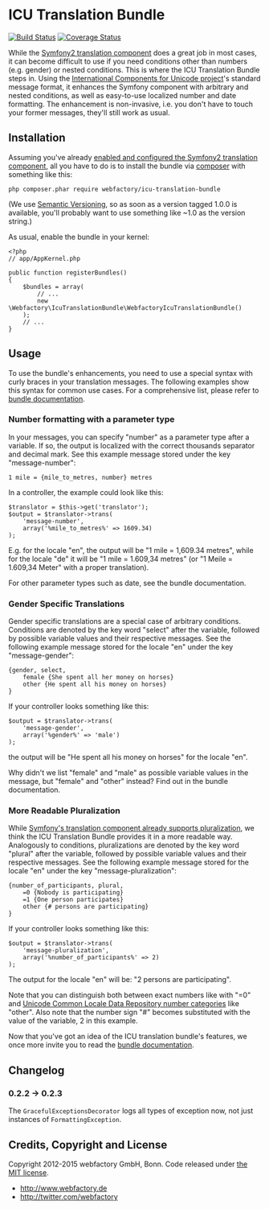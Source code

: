 # ICU Translation Bundle #

[![Build Status](https://travis-ci.org/webfactory/icu-translation-bundle.png?branch=master)](https://travis-ci.org/webfactory/icu-translation-bundle)
[![Coverage Status](https://coveralls.io/repos/webfactory/icu-translation-bundle/badge.png?branch=master)](https://coveralls.io/r/webfactory/icu-translation-bundle?branch=master)

While the [Symfony2 translation component](http://symfony.com/doc/current/components/translation/index.html) does a
great job in most cases, it can become difficult to use if you need conditions other than numbers (e.g. gender) or
nested conditions. This is where the ICU Translation Bundle steps in. Using the [International Components for Unicode
project](http://site.icu-project.org/)'s standard message format, it enhances the Symfony component with arbitrary and
nested conditions, as well as easy-to-use localized number and date formatting. The enhancement is non-invasive, i.e.
you don't have to touch your former messages, they'll still work as usual.

## Installation ##

Assuming you've already [enabled and configured the Symfony2 translation component](http://symfony.com/doc/current/book/translation.html#book-translation-configuration),
all you have to do is to install the bundle via [composer](https://getcomposer.org) with something like this:

    php composer.phar require webfactory/icu-translation-bundle

(We use [Semantic Versioning](http://semver.org/), so as soon as a version tagged 1.0.0 is available, you'll probably
want to use something like ~1.0 as the version string.)

As usual, enable the bundle in your kernel:

    <?php
    // app/AppKernel.php

    public function registerBundles()
    {
        $bundles = array(
            // ...
            new \Webfactory\IcuTranslationBundle\WebfactoryIcuTranslationBundle()
        );
        // ...
    }

## Usage ##

To use the bundle's enhancements, you need to use a special syntax with curly braces in your translation messages. The
following examples show this syntax for common use cases. For a comprehensive list, please refer to [bundle
documentation](Resources/doc/index.rst).

### Number formatting with a parameter type ###

In your messages, you can specify "number" as a parameter type after a variable. If so, the output is localized with the
correct thousands separator and decimal mark. See this example message stored under the key "message-number":

    1 mile = {mile_to_metres, number} metres

In a controller, the example could look like this:

    $translator = $this->get('translator');
    $output = $translator->trans(
        'message-number',
        array('%mile_to_metres%' => 1609.34)
    );

E.g. for the locale "en", the output will be "1 mile = 1,609.34 metres", while for the locale "de" it will be "1 mile =
1.609,34 metres" (or "1 Meile = 1.609,34 Meter" with a proper translation).

For other parameter types such as date, see the bundle documentation.

### Gender Specific Translations ###

Gender specific translations are a special case of arbitrary conditions. Conditions are denoted by the key word "select"
after the variable, followed by possible variable values and their respective messages. See the following example
message stored for the locale "en" under the key "message-gender":

    {gender, select,
        female {She spent all her money on horses}
        other {He spent all his money on horses}
    }

If your controller looks something like this:

    $output = $translator->trans(
        'message-gender',
        array('%gender%' => 'male')
    );

the output will be "He spent all his money on horses" for the locale "en".

Why didn't we list "female" and "male" as possible variable values in the message, but "female" and "other" instead?
Find out in the bundle documentation.

### More Readable Pluralization ###

While [Symfony's translation component already supports pluralization](http://symfony.com/doc/current/components/translation/usage.html#component-translation-pluralization),
we think the ICU Translation Bundle provides it in a more readable way. Analogously to conditions, pluralizations are
denoted by the key word "plural" after the variable, followed by possible variable values and their respective messages.
See the following example message stored for the locale "en" under the key "message-pluralization":

    {number_of_participants, plural,
        =0 {Nobody is participating}
        =1 {One person participates}
        other {# persons are participating}
    }

If your controller looks something like this:

    $output = $translator->trans(
        'message-pluralization',
        array('%number_of_participants%' => 2)
    );

The output for the locale "en" will be: "2 persons are participating".

Note that you can distinguish both between exact numbers like with "=0" and [Unicode Common Locale Data Repository
number categories](http://www.unicode.org/cldr/charts/latest/supplemental/language_plural_rules.html) like "other". Also
note that the number sign "#" becomes substituted with the value of the variable, 2 in this example.

Now that you've got an idea of the ICU translation bundle's features, we once more invite you to read the [bundle
documentation](Resources/doc/index.rst).

## Changelog ##

### 0.2.2 -> 0.2.3 ###

The ``GracefulExceptionsDecorator`` logs all types of exception now, not just instances of ``FormattingException``.

Credits, Copyright and License
------------------------------
Copyright 2012-2015 webfactory GmbH, Bonn. Code released under [the MIT license](LICENSE).

- <http://www.webfactory.de>
- <http://twitter.com/webfactory>

